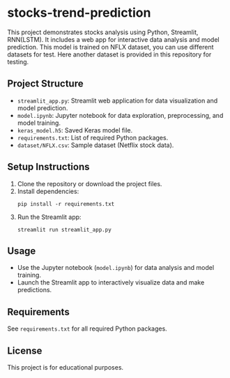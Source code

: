 ﻿# stocks-trend-prediction

This project demonstrates stocks analysis using Python, Streamlit, RNN(LSTM). It includes a web app for interactive data analysis and model prediction.
This model is trained on NFLX dataset, you can use different datasets for test. Here another dataset is provided in this repository for testing. 

## Project Structure

- `streamlit_app.py`: Streamlit web application for data visualization and model prediction.
- `model.ipynb`: Jupyter notebook for data exploration, preprocessing, and model training.
- `keras_model.h5`: Saved Keras model file.
- `requirements.txt`: List of required Python packages.
- `dataset/NFLX.csv`: Sample dataset (Netflix stock data).

## Setup Instructions

1. Clone the repository or download the project files.
2. Install dependencies:
	```
	pip install -r requirements.txt
	```
3. Run the Streamlit app:
	```
	streamlit run streamlit_app.py
	```

## Usage

- Use the Jupyter notebook (`model.ipynb`) for data analysis and model training.
- Launch the Streamlit app to interactively visualize data and make predictions.

## Requirements

See `requirements.txt` for all required Python packages.

## License

This project is for educational purposes.



